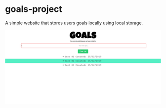 # goals-project
A simple website that stores users goals locally using local storage.

![alt text](https://raw.githubusercontent.com/benjcodes/goal-project/master/screenshots/screenshot.png)
      
